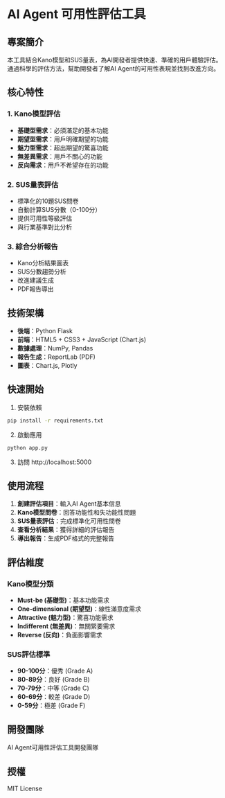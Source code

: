 # AI Agent 可用性評估工具

## 專案簡介

本工具結合Kano模型和SUS量表，為AI開發者提供快速、準確的用戶體驗評估。通過科學的評估方法，幫助開發者了解AI Agent的可用性表現並找到改進方向。

## 核心特性

### 1. Kano模型評估
- **基礎型需求**：必須滿足的基本功能
- **期望型需求**：用戶明確期望的功能
- **魅力型需求**：超出期望的驚喜功能
- **無差異需求**：用戶不關心的功能
- **反向需求**：用戶不希望存在的功能

### 2. SUS量表評估
- 標準化的10題SUS問卷
- 自動計算SUS分數（0-100分）
- 提供可用性等級評估
- 與行業基準對比分析

### 3. 綜合分析報告
- Kano分析結果圖表
- SUS分數趨勢分析
- 改進建議生成
- PDF報告導出

## 技術架構

- **後端**：Python Flask
- **前端**：HTML5 + CSS3 + JavaScript (Chart.js)
- **數據處理**：NumPy, Pandas
- **報告生成**：ReportLab (PDF)
- **圖表**：Chart.js, Plotly

## 快速開始

1. 安裝依賴
```bash
pip install -r requirements.txt
```

2. 啟動應用
```bash
python app.py
```

3. 訪問 http://localhost:5000

## 使用流程

1. **創建評估項目**：輸入AI Agent基本信息
2. **Kano模型問卷**：回答功能性和失功能性問題
3. **SUS量表評估**：完成標準化可用性問卷
4. **查看分析結果**：獲得詳細的評估報告
5. **導出報告**：生成PDF格式的完整報告

## 評估維度

### Kano模型分類
- **Must-be (基礎型)**：基本功能需求
- **One-dimensional (期望型)**：線性滿意度需求
- **Attractive (魅力型)**：驚喜功能需求
- **Indifferent (無差異)**：無關緊要需求
- **Reverse (反向)**：負面影響需求

### SUS評估標準
- **90-100分**：優秀 (Grade A)
- **80-89分**：良好 (Grade B)
- **70-79分**：中等 (Grade C)
- **60-69分**：較差 (Grade D)
- **0-59分**：極差 (Grade F)

## 開發團隊

AI Agent可用性評估工具開發團隊

## 授權

MIT License